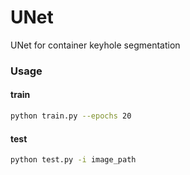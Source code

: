 # UNet
UNet for container keyhole segmentation
### Usage
#### train
```bash
python train.py --epochs 20
```
#### test
```bash
python test.py -i image_path
```
